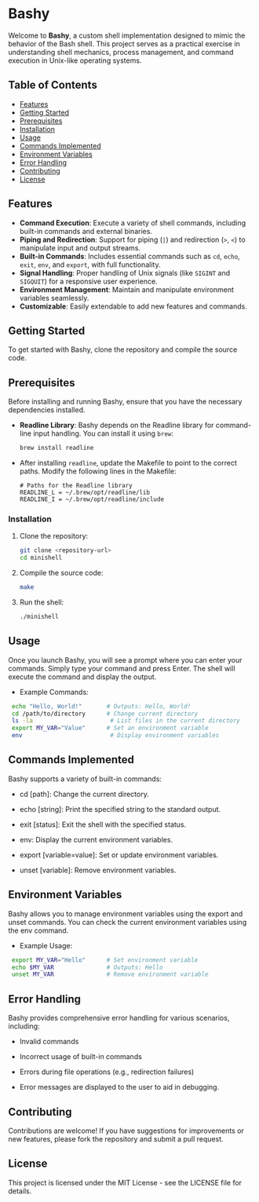 # Bashy

Welcome to **Bashy**, a custom shell implementation designed to mimic the behavior of the Bash shell. This project serves as a practical exercise in understanding shell mechanics, process management, and command execution in Unix-like operating systems.

## Table of Contents

- [Features](#features)
- [Getting Started](#getting-started)
- [Prerequisites](#prerequisites)
- [Installation](#installation)
- [Usage](#usage)
- [Commands Implemented](#commands-implemented)
- [Environment Variables](#environment-variables)
- [Error Handling](#error-handling)
- [Contributing](#contributing)
- [License](#license)

## Features

- **Command Execution**: Execute a variety of shell commands, including built-in commands and external binaries.
- **Piping and Redirection**: Support for piping (`|`) and redirection (`>`, `<`) to manipulate input and output streams.
- **Built-in Commands**: Includes essential commands such as `cd`, `echo`, `exit`, `env`, and `export`, with full functionality.
- **Signal Handling**: Proper handling of Unix signals (like `SIGINT` and `SIGQUIT`) for a responsive user experience.
- **Environment Management**: Maintain and manipulate environment variables seamlessly.
- **Customizable**: Easily extendable to add new features and commands.

## Getting Started

To get started with Bashy, clone the repository and compile the source code.

## Prerequisites

Before installing and running Bashy, ensure that you have the necessary dependencies installed.

- **Readline Library**: Bashy depends on the Readline library for command-line input handling. You can install it using `brew`:

    ```bash
    brew install readline
    ```

- After installing `readline`, update the Makefile to point to the correct paths. Modify the following lines in the Makefile:

    ```make
    # Paths for the Readline library
    READLINE_L = ~/.brew/opt/readline/lib
    READLINE_I = ~/.brew/opt/readline/include
    ```

### Installation

1. Clone the repository:
   ```bash
   git clone <repository-url>
   cd minishell


2. Compile the source code:
   ```bash
   make


3. Run the shell:
   ```bash
   ./minishell

## Usage

Once you launch Bashy, you will see a prompt where you can enter your commands. Simply type your command and press Enter.
The shell will execute the command and display the output.

  *  Example Commands:
   ```bash
    echo "Hello, World!"       # Outputs: Hello, World!
    cd /path/to/directory      # Change current directory
    ls -la                      # List files in the current directory
    export MY_VAR="Value"      # Set an environment variable
    env                         # Display environment variables
  ```

## Commands Implemented

  Bashy supports a variety of built-in commands:
   *  cd [path]: Change the current directory.
     
   *  echo [string]: Print the specified string to the standard output.
     
   *  exit [status]: Exit the shell with the specified status.
     
   *  env: Display the current environment variables.
     
   *  export [variable=value]: Set or update environment variables.
     
   *  unset [variable]: Remove environment variables.
     

## Environment Variables

  Bashy allows you to manage environment variables using the export and unset commands. You can check 
  the current environment variables using the env command.

  *  Example Usage:
   ```bash
    export MY_VAR="Hello"      # Set environment variable
    echo $MY_VAR               # Outputs: Hello
    unset MY_VAR               # Remove environment variable
  ```

## Error Handling

  Bashy provides comprehensive error handling for various scenarios, including:

  *  Invalid commands
  
  *  Incorrect usage of built-in commands
    
  *  Errors during file operations (e.g., redirection failures)
    
  *  Error messages are displayed to the user to aid in debugging.

## Contributing

  Contributions are welcome! If you have suggestions for improvements or new features,
  please fork the repository and submit a pull request.

## License

  This project is licensed under the MIT License - see the LICENSE file for details.

